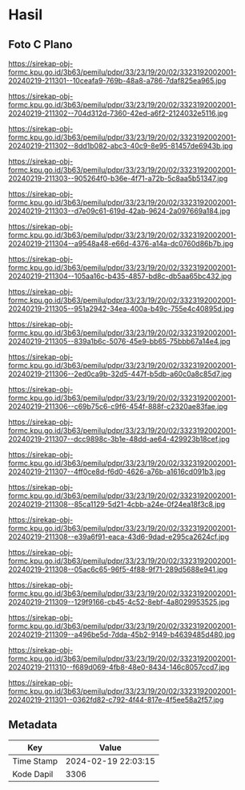 # Hasil

## Foto C Plano

https://sirekap-obj-formc.kpu.go.id/3b63/pemilu/pdpr/33/23/19/20/02/3323192002001-20240219-211301--10ceafa9-769b-48a8-a786-7daf825ea965.jpg

https://sirekap-obj-formc.kpu.go.id/3b63/pemilu/pdpr/33/23/19/20/02/3323192002001-20240219-211302--704d312d-7360-42ed-a6f2-2124032e5116.jpg

https://sirekap-obj-formc.kpu.go.id/3b63/pemilu/pdpr/33/23/19/20/02/3323192002001-20240219-211302--8dd1b082-abc3-40c9-8e95-81457de6943b.jpg

https://sirekap-obj-formc.kpu.go.id/3b63/pemilu/pdpr/33/23/19/20/02/3323192002001-20240219-211303--905264f0-b36e-4f71-a72b-5c8aa5b51347.jpg

https://sirekap-obj-formc.kpu.go.id/3b63/pemilu/pdpr/33/23/19/20/02/3323192002001-20240219-211303--d7e09c61-619d-42ab-9624-2a097669a184.jpg

https://sirekap-obj-formc.kpu.go.id/3b63/pemilu/pdpr/33/23/19/20/02/3323192002001-20240219-211304--a9548a48-e66d-4376-a14a-dc0760d86b7b.jpg

https://sirekap-obj-formc.kpu.go.id/3b63/pemilu/pdpr/33/23/19/20/02/3323192002001-20240219-211304--105aa16c-b435-4857-bd8c-db5aa65bc432.jpg

https://sirekap-obj-formc.kpu.go.id/3b63/pemilu/pdpr/33/23/19/20/02/3323192002001-20240219-211305--951a2942-34ea-400a-b49c-755e4c40895d.jpg

https://sirekap-obj-formc.kpu.go.id/3b63/pemilu/pdpr/33/23/19/20/02/3323192002001-20240219-211305--839a1b6c-5076-45e9-bb65-75bbb67a14e4.jpg

https://sirekap-obj-formc.kpu.go.id/3b63/pemilu/pdpr/33/23/19/20/02/3323192002001-20240219-211306--2ed0ca9b-32d5-447f-b5db-a60c0a8c85d7.jpg

https://sirekap-obj-formc.kpu.go.id/3b63/pemilu/pdpr/33/23/19/20/02/3323192002001-20240219-211306--c69b75c6-c9f6-454f-888f-c2320ae83fae.jpg

https://sirekap-obj-formc.kpu.go.id/3b63/pemilu/pdpr/33/23/19/20/02/3323192002001-20240219-211307--dcc9898c-3b1e-48dd-ae64-429923b18cef.jpg

https://sirekap-obj-formc.kpu.go.id/3b63/pemilu/pdpr/33/23/19/20/02/3323192002001-20240219-211307--4ff0ce8d-f6d0-4626-a76b-a1616cd091b3.jpg

https://sirekap-obj-formc.kpu.go.id/3b63/pemilu/pdpr/33/23/19/20/02/3323192002001-20240219-211308--85ca1129-5d21-4cbb-a24e-0f24ea18f3c8.jpg

https://sirekap-obj-formc.kpu.go.id/3b63/pemilu/pdpr/33/23/19/20/02/3323192002001-20240219-211308--e39a6f91-eaca-43d6-9dad-e295ca2624cf.jpg

https://sirekap-obj-formc.kpu.go.id/3b63/pemilu/pdpr/33/23/19/20/02/3323192002001-20240219-211308--05ac6c65-96f5-4f88-9f71-289d5688e941.jpg

https://sirekap-obj-formc.kpu.go.id/3b63/pemilu/pdpr/33/23/19/20/02/3323192002001-20240219-211309--129f9166-cb45-4c52-8ebf-4a8029953525.jpg

https://sirekap-obj-formc.kpu.go.id/3b63/pemilu/pdpr/33/23/19/20/02/3323192002001-20240219-211309--a496be5d-7dda-45b2-9149-b4639485d480.jpg

https://sirekap-obj-formc.kpu.go.id/3b63/pemilu/pdpr/33/23/19/20/02/3323192002001-20240219-211310--f689d069-4fb8-48e0-8434-146c8057ccd7.jpg

https://sirekap-obj-formc.kpu.go.id/3b63/pemilu/pdpr/33/23/19/20/02/3323192002001-20240219-211301--0362fd82-c792-4f44-817e-4f5ee58a2f57.jpg


## Metadata

| Key        | Value               |
| ---------- | ------------------- |
| Time Stamp | 2024-02-19 22:03:15 |
| Kode Dapil | 3306                |



